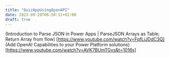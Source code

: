 ```yaml
---
title: "QuizAppUsingOpenAPI"
date: 2023-09-20T06:50:11+01:00
draft: true
---
```




(Introduction to Parse JSON in Power Apps | ParseJSON Arrays as Table; Return Array from flow) [https://www.youtube.com/watch?v=FqfLiJDdC3Q]
(Add OpenAI Capabilities to your Power Platform solutions) [https://www.youtube.com/watch?v=AVK7BUmTGvs&t=1016s]